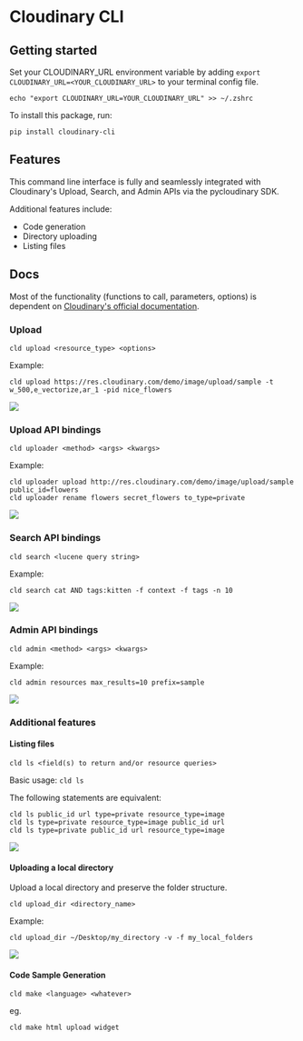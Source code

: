 # Cloudinary CLI

## Getting started

Set your CLOUDINARY_URL environment variable by adding `export CLOUDINARY_URL=<YOUR_CLOUDINARY_URL>` to your terminal config file.

```
echo "export CLOUDINARY_URL=YOUR_CLOUDINARY_URL" >> ~/.zshrc
```

To install this package, run:

```
pip install cloudinary-cli
```

## Features

This command line interface is fully and seamlessly integrated with Cloudinary's Upload, Search, and Admin APIs via the pycloudinary SDK.

Additional features include:

- Code generation
- Directory uploading
- Listing files

## Docs

Most of the functionality (functions to call, parameters, options) is dependent on [Cloudinary's official documentation](https://cloudinary.com/documentation/image_upload_api_reference).

### Upload

`cld upload <resource_type> <options>`

Example:
```
cld upload https://res.cloudinary.com/demo/image/upload/sample -t w_500,e_vectorize,ar_1 -pid nice_flowers
```

![](http://res.cloudinary.com/brianl/image/upload/docs/docs_upload.gif)

### Upload API bindings

`cld uploader <method> <args> <kwargs>`

Example:
```
cld uploader upload http://res.cloudinary.com/demo/image/upload/sample public_id=flowers
cld uploader rename flowers secret_flowers to_type=private
```

![](http://res.cloudinary.com/brianl/image/upload/docs/docs_uploader.gif)

### Search API bindings

`cld search <lucene query string>`

Example:
```
cld search cat AND tags:kitten -f context -f tags -n 10
```

![](http://res.cloudinary.com/brianl/image/upload/docs/docs_search.gif)

### Admin API bindings

`cld admin <method> <args> <kwargs>`

Example:
```
cld admin resources max_results=10 prefix=sample
```

![](http://res.cloudinary.com/brianl/image/upload/docs/docs_admin.gif)

### Additional features

#### Listing files

`cld ls <field(s) to return and/or resource queries>`

Basic usage:
`cld ls`

The following statements are equivalent:

```
cld ls public_id url type=private resource_type=image
cld ls type=private resource_type=image public_id url
cld ls type=private public_id url resource_type=image
```

![](http://res.cloudinary.com/brianl/image/upload/docs/docs_ls.gif)


#### Uploading a local directory

Upload a local directory and preserve the folder structure.

`cld upload_dir <directory_name>`

Example:

```
cld upload_dir ~/Desktop/my_directory -v -f my_local_folders
```

![](http://res.cloudinary.com/brianl/image/upload/docs/docs_upload_dir.gif)


#### Code Sample Generation

`cld make <language> <whatever>`

eg. 
```
cld make html upload widget
```